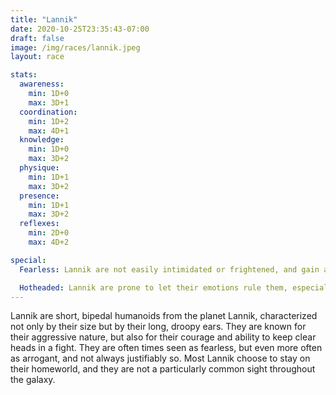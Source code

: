 ```yaml
---
title: "Lannik"
date: 2020-10-25T23:35:43-07:00
draft: false
image: /img/races/lannik.jpeg
layout: race

stats:
  awareness:
    min: 1D+0
    max: 3D+1
  coordination:
    min: 1D+2
    max: 4D+1
  knowledge:
    min: 1D+0
    max: 3D+2
  physique:
    min: 1D+1
    max: 3D+2
  presence:
    min: 1D+1
    max: 3D+2
  reflexes:
    min: 2D+0
    max: 4D+2

special:
  Fearless: Lannik are not easily intimidated or frightened, and gain a 0D+2 bonus to Willpower when resisting Intimidate or daunting combat situations.

  Hotheaded: Lannik are prone to let their emotions rule them, especially when they have perceived a slight or a threat against themselves. A Lannik who finds himself insulted must make a Willpower roll at the GM's discretion to avoid a physical confrontation.
---
```


Lannik are short, bipedal humanoids from the planet Lannik, characterized not
only by their size but by their long, droopy ears. They are known for their
aggressive nature, but also for their courage and ability to keep clear heads
in a fight. They are often times seen as fearless, but even more often as
arrogant, and not always justifiably so. Most Lannik choose to stay on their
homeworld, and they are not a particularly common sight throughout the galaxy.

